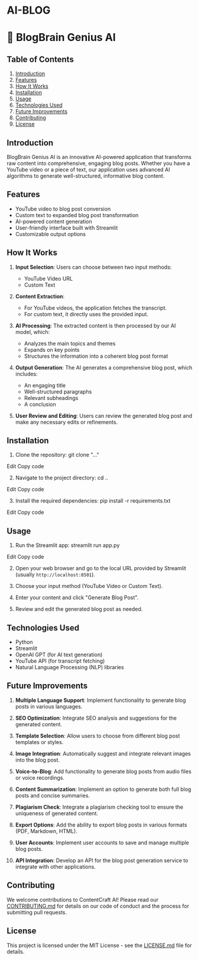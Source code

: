 # AI-BLOG

# 🧠 BlogBrain Genius AI

## Table of Contents
1. [Introduction](#introduction)
2. [Features](#features)
3. [How It Works](#how-it-works)
4. [Installation](#installation)
5. [Usage](#usage)
6. [Technologies Used](#technologies-used)
7. [Future Improvements](#future-improvements)
8. [Contributing](#contributing)
9. [License](#license)

## Introduction

BlogBrain Genius AI is an innovative AI-powered application that transforms raw content into comprehensive, engaging blog posts. Whether you have a YouTube video or a piece of text, our application uses advanced AI algorithms to generate well-structured, informative blog content.

## Features

- YouTube video to blog post conversion
- Custom text to expanded blog post transformation
- AI-powered content generation
- User-friendly interface built with Streamlit
- Customizable output options

## How It Works

1. **Input Selection**: Users can choose between two input methods:
   - YouTube Video URL
   - Custom Text

2. **Content Extraction**: 
   - For YouTube videos, the application fetches the transcript.
   - For custom text, it directly uses the provided input.

3. **AI Processing**: The extracted content is then processed by our AI model, which:
   - Analyzes the main topics and themes
   - Expands on key points
   - Structures the information into a coherent blog post format

4. **Output Generation**: The AI generates a comprehensive blog post, which includes:
   - An engaging title
   - Well-structured paragraphs
   - Relevant subheadings
   - A conclusion

5. **User Review and Editing**: Users can review the generated blog post and make any necessary edits or refinements.

## Installation

1. Clone the repository:
git clone "..."

Edit
Copy code

2. Navigate to the project directory:
cd ..

Edit
Copy code

3. Install the required dependencies:
pip install -r requirements.txt

Edit
Copy code

## Usage

1. Run the Streamlit app:
streamlit run app.py

Edit
Copy code

2. Open your web browser and go to the local URL provided by Streamlit (usually `http://localhost:8501`).

3. Choose your input method (YouTube Video or Custom Text).

4. Enter your content and click "Generate Blog Post".

5. Review and edit the generated blog post as needed.

## Technologies Used

- Python
- Streamlit
- OpenAI GPT (for AI text generation)
- YouTube API (for transcript fetching)
- Natural Language Processing (NLP) libraries

## Future Improvements

1. **Multiple Language Support**: Implement functionality to generate blog posts in various languages.

2. **SEO Optimization**: Integrate SEO analysis and suggestions for the generated content.

3. **Template Selection**: Allow users to choose from different blog post templates or styles.

4. **Image Integration**: Automatically suggest and integrate relevant images into the blog post.

5. **Voice-to-Blog**: Add functionality to generate blog posts from audio files or voice recordings.

6. **Content Summarization**: Implement an option to generate both full blog posts and concise summaries.

7. **Plagiarism Check**: Integrate a plagiarism checking tool to ensure the uniqueness of generated content.

8. **Export Options**: Add the ability to export blog posts in various formats (PDF, Markdown, HTML).

9. **User Accounts**: Implement user accounts to save and manage multiple blog posts.

10. **API Integration**: Develop an API for the blog post generation service to integrate with other applications.

## Contributing

We welcome contributions to ContentCraft AI! Please read our [CONTRIBUTING.md](CONTRIBUTING.md) for details on our code of conduct and the process for submitting pull requests.

## License

This project is licensed under the MIT License - see the [LICENSE.md](LICENSE.md) file for details.
